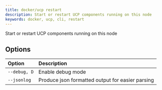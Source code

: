 ```yaml
---
title: docker/ucp restart
description: Start or restart UCP components running on this node
keywords: docker, ucp, cli, restart
---
```


Start or restart UCP components running on this node

## Options

| Option                    | Description                |
|:--------------------------|:---------------------------|
|`--debug, D`|Enable debug mode|
|`--jsonlog`|Produce json formatted output for easier parsing|
